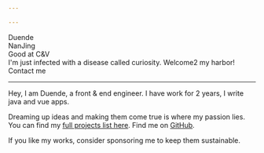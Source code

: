 ```yaml
---

---
```


<script setup lang="ts">
import avatar from '~/assets/avatar.jpg' 
</script>

<div flex gap-x-8 lt-sm="flex-col gap-y-5" items-center>
  <img :src="avatar" rounded-full class="!w-160px !h-160px">
  <div flex="~ col" lt-sm="!mt-[-40px] items-center">
    <span text-42px font-bold>Duende</span>
    <span flex-inline items-center>
      <div i-twemoji-flag-china /> <n-divider vertical />
      NanJing <n-divider vertical />
      <div i-twemoji-keycap-2 mr-1 /> <div i-twemoji-keycap-3 /> <n-divider vertical />
      <div i-noto-v1-man-facepalming-light-skin-tone /> <n-divider vertical />
      <span flex-inline items-center>
        Good at C&V <div i-twemoji-face-savoring-food ml-2 />
      </span>
    </span>
    <n-gradient-text :size="16" type="success">
      I'm just infected with a disease called curiosity.
    </n-gradient-text>
    <span text-16px flex-inline items-center>Welcome2 my harbor!
      <div i-twemoji-hand-with-index-finger-and-thumb-crossed-medium-light-skin-tone ml-2 />
      <div i-twemoji-two-hearts ml-2 />
    </span>
    <div flex items-center text-16px>
      <div i-twemoji-backhand-index-pointing-right-medium-light-skin-tone mr-2 />
      <span mr-3 font-bold>Contact me</span>
      <div i-cib-qq text-red mx-3 cursor-pointer hover:scale-115 />
      <n-divider vertical />
      <div i-cib-wechat mx-3 text="[#329672]" cursor-pointer hover:scale-115 />
      <n-divider vertical />
      <div i-cib-twitter ml-3 text="[#1D9BF0]" cursor-pointer hover:scale-115 />
    </div>
  </div>
</div>

***
Hey, I am Duende, a front & end engineer. I have work for 2 years, I write java
and vue apps.

Dreaming up ideas and making them come true is where my passion lies. You can find my [full projects list here](/projects). 
Find me on [GitHub](https://github.com/dud9).

If you like my works, consider sponsoring me to keep them sustainable.
